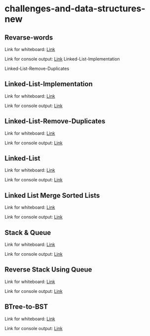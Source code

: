 # challenges-and-data-structures-new

## Revarse-words
Link for whiteboard:
[Link](./Challenges/Reverse-Words/Reverse-Words/assets/Reverse-Words.jpg)

Link for console output:
[Link](./Challenges/Reverse-Words/Reverse-Words/assets/consol-cc6B.PNG)
 Linked-List-Implementation
 
Linked-List-Remove-Duplicates
## Linked-List-Implementation 
Link for whiteboard:
[Link](./Data-Structures/Data-Structures/LinkedListImplementation/Assets/linked-list.jpg)

Link for console output:
[Link](./Data-Structures/Data-Structures/LinkedListImplementation/Assets/consol-linkedlist.PNG)

## Linked-List-Remove-Duplicates
Link for whiteboard:
[Link](./Data-Structures/Data-Structures/RemoveDuplicate/Assets/Linked-List-Remove-Duplicates.jpg)

Link for console output:
[Link](./Data-Structures/Data-Structures/RemoveDuplicate/Assets/console.PNG)

## Linked-List
Link for whiteboard:
[Link](./Data-Structures/Data-Structures/Assets/linked-list.jpg)

Link for console output:
[Link](./Data-Structures/Data-Structures/Assets/consol-linkedlist.PNG)

## Linked List Merge Sorted Lists
Link for whiteboard:
[Link](./Data-Structures/Data-Structures/MergeSorted/Assets/Linked-List-Merge-Sorted.jpg)

Link for console output:
[Link](./Data-Structures/Data-Structures/MergeSorted/Assets/console08.PNG)

## Stack & Queue
Link for whiteboard:
[Link](./Data-Structures/Stack-&-Queue/Stack-&-Queue/Assets/Stack-and-Queue-Implementation.jpg)

Link for console output:
[Link](./Data-Structures/Stack-&-Queue/Stack-&-Queue/Assets/console-stack-&-queue.PNG)

## Reverse Stack Using Queue
Link for whiteboard:
[Link](./Data-Structures/Stack-&-Queue/Stack-&-Queue/ReverseStackUsingQueue/Assets/whiteboard.jpg)

Link for console output:
[Link](./Data-Structures/Stack-&-Queue/Stack-&-Queue/ReverseStackUsingQueue/Assets/ConsoleReverseStackUsingQueue.PNG)

## BTree-to-BST
Link for whiteboard:
[Link](./Data-Structures/Trees/TreeImplementation/BTreeToBST/Assets/BinaryTreeToBSTWhiteBord.PNG)

Link for console output:
[Link](./Data-Structures/Trees/TreeImplementation/BTreeToBST/Assets/BinaryTreeToBSTCode.PNG)
